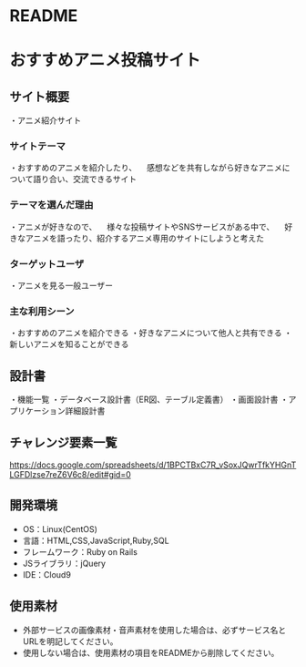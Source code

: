 # README

# おすすめアニメ投稿サイト

## サイト概要
・アニメ紹介サイト

### サイトテーマ
・おすすめのアニメを紹介したり、
　感想などを共有しながら好きなアニメについて語り合い、交流できるサイト

### テーマを選んだ理由
・アニメが好きなので、
　様々な投稿サイトやSNSサービスがある中で、
　好きなアニメを語ったり、紹介するアニメ専用のサイトにしようと考えた

### ターゲットユーザ
・アニメを見る一般ユーザー

### 主な利用シーン
・おすすめのアニメを紹介できる
・好きなアニメについて他人と共有できる
・新しいアニメを知ることができる

## 設計書
・機能一覧
・データベース設計書（ER図、テーブル定義書）
・画面設計書
・アプリケーション詳細設計書

## チャレンジ要素一覧
https://docs.google.com/spreadsheets/d/1BPCTBxC7R_vSoxJQwrTfkYHGnTLGFDlzse7reZ6V6c8/edit#gid=0

## 開発環境
- OS：Linux(CentOS)
- 言語：HTML,CSS,JavaScript,Ruby,SQL
- フレームワーク：Ruby on Rails
- JSライブラリ：jQuery
- IDE：Cloud9

## 使用素材
- 外部サービスの画像素材・音声素材を使用した場合は、必ずサービス名とURLを明記してください。
- 使用しない場合は、使用素材の項目をREADMEから削除してください。
